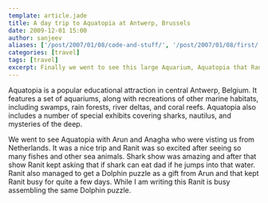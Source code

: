 ```yaml
---
template: article.jade
title: A day trip to Aquatopia at Antwerp, Brussels
date: 2009-12-01 15:00
author: sanjeev
aliases: ['/post/2007/01/08/code-and-stuff/', '/post/2007/01/08/first/', '/post/2008/01/08/first']
categories: [travel]
tags: [travel]
excerpt: Finally we went to see this large Aquarium, Aquatopia that Ranit was longing to see from quite some time.
---
```


Aquatopia is a popular educational attraction in central Antwerp, Belgium. It features a set of aquariums, along with recreations of other marine habitats, including swamps, rain forests, river deltas, and coral reefs. Aquatopia also includes a number of special exhibits covering sharks, nautilus, and mysteries of the deep.

We went to see Aquatopia with Arun and Anagha who were visting us from Netherlands. It was a nice trip and Ranit was so excited after seeing so many fishes and other sea animals. Shark show was amazing and after that show Ranit kept asking that if shark can eat dad if he jumps into that water. Ranit also managed to get a Dolphin puzzle as a gift from Arun and that kept Ranit busy for quite a few days. While I am writing this Ranit is busy assembling the same Dolphin puzzle.